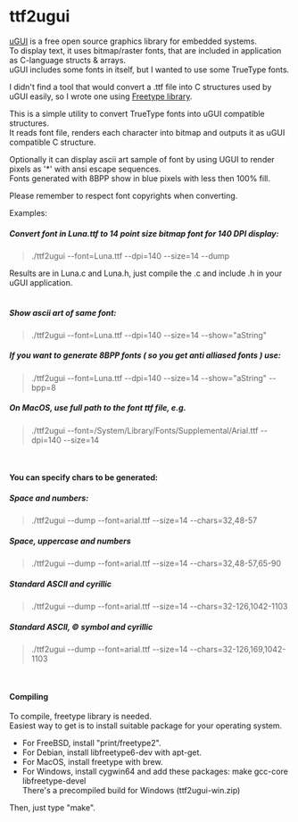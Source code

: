 ttf2ugui
========

[uGUI][1] is a free open source graphics library for embedded systems.<br>
To display text, it uses bitmap/raster fonts, that are included in application as C-language structs & arrays.<br>
uGUI includes some fonts in itself, but I wanted to use some TrueType fonts.<br>

I didn't find a tool that would convert a .ttf file into C structures used by uGUI easily, so I wrote one using [Freetype library][2].<br>

This is a simple utility to convert TrueType fonts into uGUI compatible structures.<br>
It reads font file, renders each character into bitmap and outputs it as uGUI compatible C structure.<br>

Optionally it can display ascii art sample of font by using UGUI to render pixels as '*' with ansi escape sequences.<br>
Fonts generated with 8BPP show in blue pixels with less then 100% fill.<br>

Please remember to respect font copyrights when converting.

Examples:<br>

##### Convert font in Luna.ttf to 14 point size bitmap font for 140 DPI display:<br>

>./ttf2ugui --font=Luna.ttf --dpi=140 --size=14 --dump

Results are in Luna.c and Luna.h, just compile the .c and include .h in your uGUI application.<br><br>

##### Show ascii art of same font:<br>
>./ttf2ugui --font=Luna.ttf --dpi=140 --size=14 --show="aString"

##### If you want to generate 8BPP fonts ( so you get anti alliased fonts ) use:<br>
>./ttf2ugui --font=Luna.ttf --dpi=140 --size=14 --show="aString" --bpp=8

##### On MacOS, use full path to the font ttf file, e.g.<br>
>./ttf2ugui --font=/System/Library/Fonts/Supplemental/Arial.ttf --dpi=140 --size=14

<br>

#### You can specify chars to be generated:
##### Space and numbers:<br>
>./ttf2ugui --dump --font=arial.ttf --size=14 --chars=32,48-57

##### Space, uppercase and numbers<br>
>./ttf2ugui --dump --font=arial.ttf --size=14 --chars=32,48-57,65-90

##### Standard ASCII and cyrillic<br>
>./ttf2ugui --dump --font=arial.ttf --size=14 --chars=32-126,1042-1103

##### Standard ASCII, © symbol and cyrillic<br>
>./ttf2ugui --dump --font=arial.ttf --size=14 --chars=32-126,169,1042-1103

<br>

#### Compiling
To compile, freetype library is needed.<br>
Easiest way to get is to install suitable package for your operating system.<br>

- For FreeBSD, install "print/freetype2".<br>
- For Debian, install libfreetype6-dev with apt-get.<br>
- For MacOS, install freetype with brew.<br>
- For Windows, install cygwin64 and add these packages: make gcc-core libfreetype-devel<br>
There's a precompiled build for Windows (ttf2ugui-win.zip)<br>

Then, just type "make".<br>

[1]: http://www.embeddedlightning.com/ugui/
[2]: http://freetype.org/

